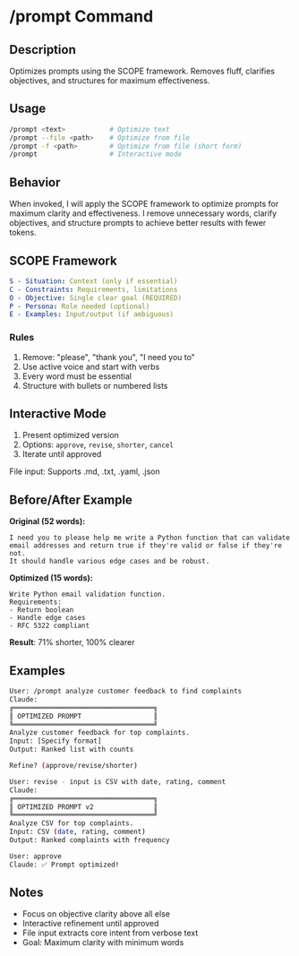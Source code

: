 # /prompt Command

## Description

Optimizes prompts using the SCOPE framework. Removes fluff, clarifies objectives, and structures for maximum effectiveness.

## Usage

```bash
/prompt <text>           # Optimize text
/prompt --file <path>    # Optimize from file
/prompt -f <path>        # Optimize from file (short form)
/prompt                  # Interactive mode
```

## Behavior

When invoked, I will apply the SCOPE framework to optimize prompts for maximum
clarity and effectiveness. I remove unnecessary words, clarify objectives, and
structure prompts to achieve better results with fewer tokens.

## SCOPE Framework

```yaml
S - Situation: Context (only if essential)
C - Constraints: Requirements, limitations
O - Objective: Single clear goal (REQUIRED)
P - Persona: Role needed (optional)
E - Examples: Input/output (if ambiguous)
```

### Rules

1. Remove: "please", "thank you", "I need you to"
2. Use active voice and start with verbs
3. Every word must be essential
4. Structure with bullets or numbered lists

## Interactive Mode

1. Present optimized version
2. Options: `approve`, `revise`, `shorter`, `cancel`
3. Iterate until approved

File input: Supports .md, .txt, .yaml, .json

## Before/After Example

**Original (52 words):**

```text
I need you to please help me write a Python function that can validate
email addresses and return true if they're valid or false if they're not.
It should handle various edge cases and be robust.
```

**Optimized (15 words):**

```text
Write Python email validation function.
Requirements:
- Return boolean
- Handle edge cases
- RFC 5322 compliant
```

**Result**: 71% shorter, 100% clearer

## Examples

```bash
User: /prompt analyze customer feedback to find complaints
Claude:
╔═══════════════════════════════════╗
║ OPTIMIZED PROMPT                  ║
╚═══════════════════════════════════╝
Analyze customer feedback for top complaints.
Input: [Specify format]
Output: Ranked list with counts

Refine? (approve/revise/shorter)

User: revise - input is CSV with date, rating, comment
Claude:
╔═══════════════════════════════════╗
║ OPTIMIZED PROMPT v2               ║
╚═══════════════════════════════════╝
Analyze CSV for top complaints.
Input: CSV (date, rating, comment)
Output: Ranked complaints with frequency

User: approve
Claude: ✅ Prompt optimized!
```

## Notes

- Focus on objective clarity above all else
- Interactive refinement until approved
- File input extracts core intent from verbose text
- Goal: Maximum clarity with minimum words
